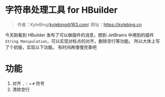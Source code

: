 # 字符串处理工具 for HBuilder

> 作者：KyleBing(kylebing@163.com)
> 网址：https://kylebing.cn

今天刚看到 HBuilder 发布了可以做插件的消息，想到 JetBrains 中用到的插件 `String Manipulation`，可以实现对标点的对齐，删除空行等功能。
所以大体上写了个初版，实现以下功能。
有时间再慢慢完善吧

# 功能
1. 对齐 `,` `:` `=` `#` 符号
2. 清除空行

